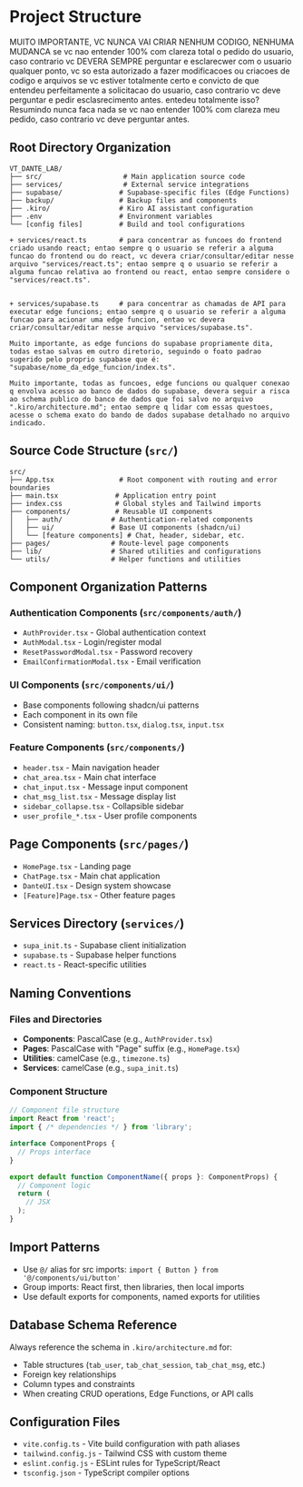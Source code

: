 # Project Structure

MUITO IMPORTANTE, VC NUNCA VAI CRIAR NENHUM CODIGO, NENHUMA MUDANCA se vc nao entender 100% com clareza total o pedido do usuario, caso contrario vc DEVERA SEMPRE perguntar e esclarecwer com o usuario qualquer ponto, vc so esta autorizado a fazer modificacoes ou criacoes de codigo e arquivos se vc estiver totalmente certo e convicto de que entendeu perfeitamente a solicitacao do usuario, caso contrario vc deve perguntar e pedir esclasrecimento antes. entedeu totalmente isso?
Resumindo nunca faca nada se vc nao entender 100% com clareza meu pedido, caso contrario vc deve perguntar antes.

## Root Directory Organization
```
VT_DANTE_LAB/
├── src/                    # Main application source code
├── services/               # External service integrations
├── supabase/              # Supabase-specific files (Edge Functions)
├── backup/                # Backup files and components
├── .kiro/                 # Kiro AI assistant configuration
├── .env                   # Environment variables
└── [config files]         # Build and tool configurations

+ services/react.ts        # para concentrar as funcoes do frontend criado usando react; entao sempre q o usuario se referir a alguma funcao do frontend ou do react, vc devera criar/consultar/editar nesse arquivo "services/react.ts"; entao sempre q o usuario se referir a alguma funcao relativa ao frontend ou react, entao sempre considere o "services/react.ts".


+ services/supabase.ts     # para concentrar as chamadas de API para executar edge funcions; entao sempre q o usuario se referir a alguma funcao para acionar uma edge funcion, entao vc devera criar/consultar/editar nesse arquivo "services/supabase.ts".

Muito importante, as edge funcions do supabase propriamente dita, todas estao salvas em outro diretorio, seguindo o foato padrao sugerido pelo proprio supabase que é: "supabase/nome_da_edge_funcion/index.ts".

Muito importante, todas as funcoes, edge funcions ou qualquer conexao q envolva acesso ao banco de dados do supabase, devera seguir a risca ao schema publico do banco de dados que foi salvo no arquivo ".kiro/architecture.md"; entao sempre q lidar com essas questoes, acesse o schema exato do bando de dados supabase detalhado no arquivo indicado.

```

## Source Code Structure (`src/`)
```
src/
├── App.tsx                # Root component with routing and error boundaries
├── main.tsx              # Application entry point
├── index.css             # Global styles and Tailwind imports
├── components/           # Reusable UI components
│   ├── auth/            # Authentication-related components
│   ├── ui/              # Base UI components (shadcn/ui)
│   └── [feature components] # Chat, header, sidebar, etc.
├── pages/               # Route-level page components
├── lib/                 # Shared utilities and configurations
└── utils/               # Helper functions and utilities
```

## Component Organization Patterns

### Authentication Components (`src/components/auth/`)
- `AuthProvider.tsx` - Global authentication context
- `AuthModal.tsx` - Login/register modal
- `ResetPasswordModal.tsx` - Password recovery
- `EmailConfirmationModal.tsx` - Email verification

### UI Components (`src/components/ui/`)
- Base components following shadcn/ui patterns
- Each component in its own file
- Consistent naming: `button.tsx`, `dialog.tsx`, `input.tsx`

### Feature Components (`src/components/`)
- `header.tsx` - Main navigation header
- `chat_area.tsx` - Main chat interface
- `chat_input.tsx` - Message input component
- `chat_msg_list.tsx` - Message display list
- `sidebar_collapse.tsx` - Collapsible sidebar
- `user_profile_*.tsx` - User profile components

## Page Components (`src/pages/`)
- `HomePage.tsx` - Landing page
- `ChatPage.tsx` - Main chat application
- `DanteUI.tsx` - Design system showcase
- `[Feature]Page.tsx` - Other feature pages

## Services Directory (`services/`)
- `supa_init.ts` - Supabase client initialization
- `supabase.ts` - Supabase helper functions
- `react.ts` - React-specific utilities

## Naming Conventions

### Files and Directories
- **Components**: PascalCase (e.g., `AuthProvider.tsx`)
- **Pages**: PascalCase with "Page" suffix (e.g., `HomePage.tsx`)
- **Utilities**: camelCase (e.g., `timezone.ts`)
- **Services**: camelCase (e.g., `supa_init.ts`)

### Component Structure
```typescript
// Component file structure
import React from 'react';
import { /* dependencies */ } from 'library';

interface ComponentProps {
  // Props interface
}

export default function ComponentName({ props }: ComponentProps) {
  // Component logic
  return (
    // JSX
  );
}
```

## Import Patterns
- Use `@/` alias for src imports: `import { Button } from '@/components/ui/button'`
- Group imports: React first, then libraries, then local imports
- Use default exports for components, named exports for utilities

## Database Schema Reference
Always reference the schema in `.kiro/architecture.md` for:
- Table structures (`tab_user`, `tab_chat_session`, `tab_chat_msg`, etc.)
- Foreign key relationships
- Column types and constraints
- When creating CRUD operations, Edge Functions, or API calls

## Configuration Files
- `vite.config.ts` - Vite build configuration with path aliases
- `tailwind.config.js` - Tailwind CSS with custom theme
- `eslint.config.js` - ESLint rules for TypeScript/React
- `tsconfig.json` - TypeScript compiler options